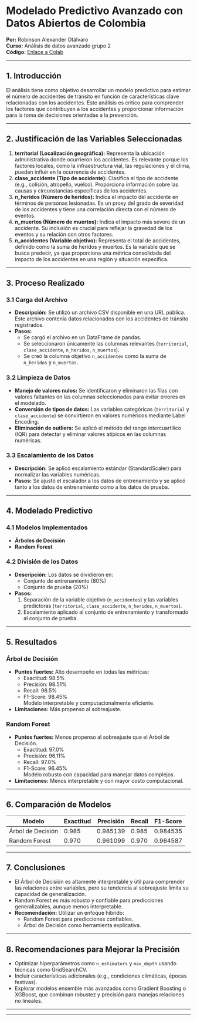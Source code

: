 # Modelado Predictivo Avanzado con Datos Abiertos de Colombia

**Por:** Robinson Alexander Otálvaro  
**Curso:** Análisis de datos avanzado grupo 2  
**Código:** [Enlace a Colab](#)

---

## 1. Introducción
El análisis tiene como objetivo desarrollar un modelo predictivo para estimar el número de accidentes de tránsito en función de características clave relacionadas con los accidentes. Este análisis es crítico para comprender los factores que contribuyen a los accidentes y proporcionar información para la toma de decisiones orientadas a la prevención.

---

## 2. Justificación de las Variables Seleccionadas

1. **territorial (Localización geográfica):** Representa la ubicación administrativa donde ocurrieron los accidentes. Es relevante porque los factores locales, como la infraestructura vial, las regulaciones y el clima, pueden influir en la ocurrencia de accidentes.
2. **clase_accidente (Tipo de accidente):** Clasifica el tipo de accidente (e.g., colisión, atropello, vuelco). Proporciona información sobre las causas y circunstancias específicas de los accidentes.
3. **n_heridos (Número de heridos):** Indica el impacto del accidente en términos de personas lesionadas. Es un proxy del grado de severidad de los accidentes y tiene una correlación directa con el número de eventos.
4. **n_muertos (Número de muertos):** Indica el impacto más severo de un accidente. Su inclusión es crucial para reflejar la gravedad de los eventos y su relación con otros factores.
5. **n_accidentes (Variable objetivo):** Representa el total de accidentes, definido como la suma de heridos y muertos. Es la variable que se busca predecir, ya que proporciona una métrica consolidada del impacto de los accidentes en una región y situación específica.

---

## 3. Proceso Realizado

### 3.1 Carga del Archivo
- **Descripción:** Se utilizó un archivo CSV disponible en una URL pública. Este archivo contenía datos relacionados con los accidentes de tránsito registrados.
- **Pasos:**
  - Se cargó el archivo en un DataFrame de pandas.
  - Se seleccionaron únicamente las columnas relevantes (`territorial`, `clase_accidente`, `n_heridos`, `n_muertos`).
  - Se creó la columna objetivo `n_accidentes` como la suma de `n_heridos` y `n_muertos`.

### 3.2 Limpieza de Datos
- **Manejo de valores nulos:** Se identificaron y eliminaron las filas con valores faltantes en las columnas seleccionadas para evitar errores en el modelado.
- **Conversión de tipos de datos:** Las variables categóricas (`territorial` y `clase_accidente`) se convirtieron en valores numéricos mediante Label Encoding.
- **Eliminación de outliers:** Se aplicó el método del rango intercuartílico (IQR) para detectar y eliminar valores atípicos en las columnas numéricas.

### 3.3 Escalamiento de los Datos
- **Descripción:** Se aplicó escalamiento estándar (StandardScaler) para normalizar las variables numéricas.
- **Pasos:** Se ajustó el escalador a los datos de entrenamiento y se aplicó tanto a los datos de entrenamiento como a los datos de prueba.

---

## 4. Modelado Predictivo

### 4.1 Modelos Implementados
- **Árboles de Decisión**
- **Random Forest**

### 4.2 División de los Datos
- **Descripción:** Los datos se dividieron en:
  - Conjunto de entrenamiento (80%)
  - Conjunto de prueba (20%)
- **Pasos:**
  1. Separación de la variable objetivo (`n_accidentes`) y las variables predictoras (`territorial`, `clase_accidente`, `n_heridos`, `n_muertos`).
  2. Escalamiento aplicado al conjunto de entrenamiento y transformado al conjunto de prueba.

---

## 5. Resultados

### Árbol de Decisión
- **Puntos fuertes:** Alto desempeño en todas las métricas:  
  - Exactitud: 98.5%  
  - Precisión: 98.51%  
  - Recall: 98.5%  
  - F1-Score: 98.45%  
  Modelo interpretable y computacionalmente eficiente.
- **Limitaciones:** Más propenso al sobreajuste.

### Random Forest
- **Puntos fuertes:** Menos propenso al sobreajuste que el Árbol de Decisión.  
  - Exactitud: 97.0%  
  - Precisión: 96.11%  
  - Recall: 97.0%  
  - F1-Score: 96.45%  
  Modelo robusto con capacidad para manejar datos complejos.
- **Limitaciones:** Menos interpretable y con mayor costo computacional.

---

## 6. Comparación de Modelos

| Modelo           | Exactitud | Precisión | Recall | F1-Score |
|-------------------|-----------|-----------|--------|----------|
| Árbol de Decisión | 0.985     | 0.985139  | 0.985  | 0.984535 |
| Random Forest     | 0.970     | 0.961099  | 0.970  | 0.964587 |

---

## 7. Conclusiones

- El Árbol de Decisión es altamente interpretable y útil para comprender las relaciones entre variables, pero su tendencia al sobreajuste limita su capacidad de generalización.
- Random Forest es más robusto y confiable para predicciones generalizables, aunque menos interpretable.
- **Recomendación:** Utilizar un enfoque híbrido: 
  - Random Forest para predicciones confiables.
  - Árbol de Decisión como herramienta explicativa.

---

## 8. Recomendaciones para Mejorar la Precisión
- Optimizar hiperparámetros como `n_estimators` y `max_depth` usando técnicas como GridSearchCV.
- Incluir características adicionales (e.g., condiciones climáticas, épocas festivas).
- Explorar modelos ensemble más avanzados como Gradient Boosting o XGBoost, que combinan robustez y precisión para manejas relaciones no lineales. 

---


---
